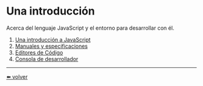 # Una introducción

Acerca del lenguaje JavaScript y el entorno para desarrollar con él.

1. [Una introducción a JavaScript](https://github.com/VictorHugoAguilar/javascript-interview-questions-explained/tree/main/theory/getting-started/intro)
2. [Manuales y especificaciones]()
3. [Editores de Código]()
4. [Consola de desarrollador]()

---
[⬅️ volver](https://github.com/VictorHugoAguilar/javascript-interview-questions-explained/blob/main/theory/readme.md)
